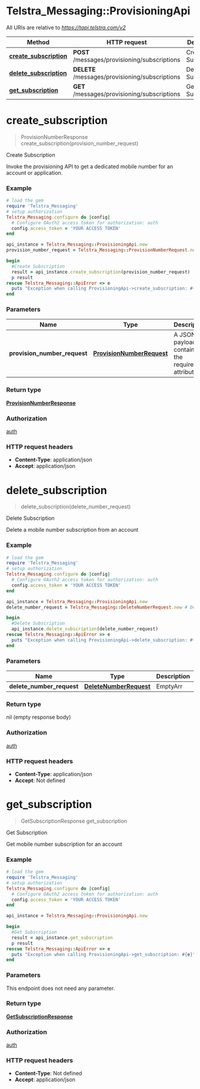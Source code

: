 # Telstra_Messaging::ProvisioningApi

All URIs are relative to *https://tapi.telstra.com/v2*

Method | HTTP request | Description
------------- | ------------- | -------------
[**create_subscription**](ProvisioningApi.md#create_subscription) | **POST** /messages/provisioning/subscriptions | Create Subscription
[**delete_subscription**](ProvisioningApi.md#delete_subscription) | **DELETE** /messages/provisioning/subscriptions | Delete Subscription
[**get_subscription**](ProvisioningApi.md#get_subscription) | **GET** /messages/provisioning/subscriptions | Get Subscription


# **create_subscription**
> ProvisionNumberResponse create_subscription(provision_number_request)

Create Subscription

Invoke the provisioning API to get a dedicated mobile number for an account or application. 

### Example
```ruby
# load the gem
require 'Telstra_Messaging'
# setup authorization
Telstra_Messaging.configure do |config|
  # Configure OAuth2 access token for authorization: auth
  config.access_token = 'YOUR ACCESS TOKEN'
end

api_instance = Telstra_Messaging::ProvisioningApi.new
provision_number_request = Telstra_Messaging::ProvisionNumberRequest.new # ProvisionNumberRequest | A JSON payload containing the required attributes

begin
  #Create Subscription
  result = api_instance.create_subscription(provision_number_request)
  p result
rescue Telstra_Messaging::ApiError => e
  puts "Exception when calling ProvisioningApi->create_subscription: #{e}"
end
```

### Parameters

Name | Type | Description  | Notes
------------- | ------------- | ------------- | -------------
 **provision_number_request** | [**ProvisionNumberRequest**](ProvisionNumberRequest.md)| A JSON payload containing the required attributes | 

### Return type

[**ProvisionNumberResponse**](ProvisionNumberResponse.md)

### Authorization

[auth](../README.md#auth)

### HTTP request headers

 - **Content-Type**: application/json
 - **Accept**: application/json



# **delete_subscription**
> delete_subscription(delete_number_request)

Delete Subscription

Delete a mobile number subscription from an account 

### Example
```ruby
# load the gem
require 'Telstra_Messaging'
# setup authorization
Telstra_Messaging.configure do |config|
  # Configure OAuth2 access token for authorization: auth
  config.access_token = 'YOUR ACCESS TOKEN'
end

api_instance = Telstra_Messaging::ProvisioningApi.new
delete_number_request = Telstra_Messaging::DeleteNumberRequest.new # DeleteNumberRequest | EmptyArr

begin
  #Delete Subscription
  api_instance.delete_subscription(delete_number_request)
rescue Telstra_Messaging::ApiError => e
  puts "Exception when calling ProvisioningApi->delete_subscription: #{e}"
end
```

### Parameters

Name | Type | Description  | Notes
------------- | ------------- | ------------- | -------------
 **delete_number_request** | [**DeleteNumberRequest**](DeleteNumberRequest.md)| EmptyArr | 

### Return type

nil (empty response body)

### Authorization

[auth](../README.md#auth)

### HTTP request headers

 - **Content-Type**: application/json
 - **Accept**: Not defined



# **get_subscription**
> GetSubscriptionResponse get_subscription

Get Subscription

Get mobile number subscription for an account 

### Example
```ruby
# load the gem
require 'Telstra_Messaging'
# setup authorization
Telstra_Messaging.configure do |config|
  # Configure OAuth2 access token for authorization: auth
  config.access_token = 'YOUR ACCESS TOKEN'
end

api_instance = Telstra_Messaging::ProvisioningApi.new

begin
  #Get Subscription
  result = api_instance.get_subscription
  p result
rescue Telstra_Messaging::ApiError => e
  puts "Exception when calling ProvisioningApi->get_subscription: #{e}"
end
```

### Parameters
This endpoint does not need any parameter.

### Return type

[**GetSubscriptionResponse**](GetSubscriptionResponse.md)

### Authorization

[auth](../README.md#auth)

### HTTP request headers

 - **Content-Type**: Not defined
 - **Accept**: application/json



